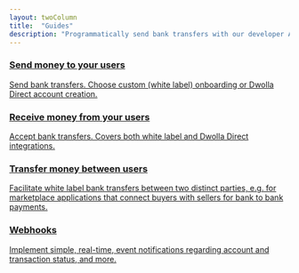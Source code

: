 ```yaml
---
layout: twoColumn
title:  "Guides"
description: "Programmatically send bank transfers with our developer API."
---
```


<nav class="big-grid-nav">
  <a href="/guides/send-money" class="icon-guides-send">
      <h3>Send money to your users</h3>
      <p>Send bank transfers. Choose custom (white label) onboarding or Dwolla Direct account creation.</p>
  </a>
  <a href="/guides/receive-money" class="icon-guides-receive">
      <h3>Receive money from your users</h3>
      <p>Accept bank transfers. Covers both white label and Dwolla Direct integrations.</p>
  </a>
  <a href="/guides/transfer-money-between-users" class="icon-guides-transfer">
      <h3>Transfer money between users</h3>
      <p>Facilitate white label bank transfers between two distinct parties, e.g. for marketplace applications that connect buyers with sellers for bank to bank payments.</p>
  </a>
  <a href="/guides/webhooks" class="icon-guides-web-hooks">
      <h3>Webhooks</h3>
      <p>Implement simple, real-time, event notifications regarding account and transaction status, and more.</p>
  </a>
</nav>
